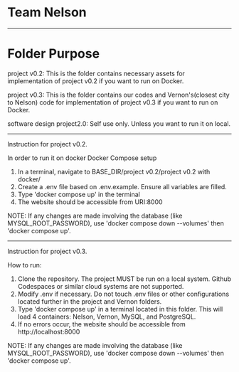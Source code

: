 # Team Nelson
-----------------------------------------
# Folder Purpose
project v0.2: This is the folder contains necessary assets for implementation of project v0.2 if you want to run on Docker.

project v0.3: This is the folder contains our codes and Vernon's(closest city to Nelson) code for implementation of project v0.3 if you want to run on Docker.

software design project2.0: Self use only. Unless you want to run it on local.

-----------------------------------------
Instruction for project v0.2.

In order to run it on docker
Docker Compose setup
1. In a terminal, navigate to BASE_DIR/project v0.2/project v0.2 with docker/
2. Create a .env file based on .env.example. Ensure all variables are filled.
3. Type 'docker compose up' in the terminal
4. The website should be accessible from URI:8000

NOTE: If any changes are made involving the database (like MYSQL_ROOT_PASSWORD), use 'docker compose down --volumes' then 'docker compose up'.

----------------------------------------

Instruction for project v0.3.

How to run:

1. Clone the repository. The project MUST be run on a local system. Github Codespaces or similar cloud systems are not supported.
2. Modify .env if necessary. Do not touch .env files or other configurations located further in the project and Vernon folders.
3. Type 'docker compose up' in a terminal located in this folder. This will load 4 containers: Nelson, Vernon, MySQL, and PostgreSQL.
4. If no errors occur, the website should be accessible from http://localhost:8000
   
NOTE: If any changes are made involving the database (like MYSQL_ROOT_PASSWORD), use 'docker compose down --volumes' then 'docker compose up'.
